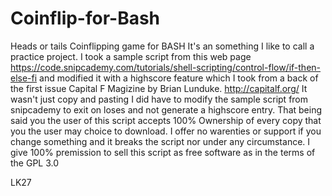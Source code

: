# Coinflip-for-Bash
Heads or tails Coinflipping game for BASH
It's an something I like to call a practice project.
I took a sample script from this web page https://code.snipcademy.com/tutorials/shell-scripting/control-flow/if-then-else-fi 
and modified it with a highscore feature which I took from a back of the first issue Capital F Magizine by Brian Lunduke.
http://capitalf.org/
It wasn't just copy and pasting I did have to modify the sample script from snipcademy to exit on loses and not generate a highscore entry.
That being said you the user of this script accepts 100% Ownership of every copy that you the user may choice to download.
I offer no warenties or support if you change something and it breaks the script nor under any circumstance.
I give 100% premission to sell this script as free software as in the terms of the GPL 3.0

LK27
